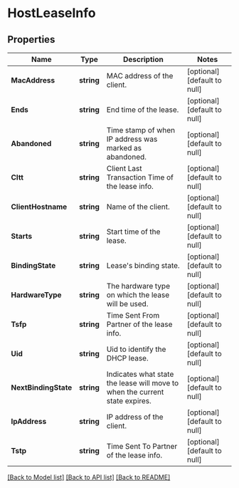 # HostLeaseInfo

## Properties
Name | Type | Description | Notes
------------ | ------------- | ------------- | -------------
**MacAddress** | **string** | MAC address of the client. | [optional] [default to null]
**Ends** | **string** | End time of the lease. | [optional] [default to null]
**Abandoned** | **string** | Time stamp of when IP address was marked as abandoned. | [optional] [default to null]
**Cltt** | **string** | Client Last Transaction Time of the lease info. | [optional] [default to null]
**ClientHostname** | **string** | Name of the client. | [optional] [default to null]
**Starts** | **string** | Start time of the lease. | [optional] [default to null]
**BindingState** | **string** | Lease&#x27;s binding state. | [optional] [default to null]
**HardwareType** | **string** | The hardware type on which the lease will be used. | [optional] [default to null]
**Tsfp** | **string** | Time Sent From Partner of the lease info. | [optional] [default to null]
**Uid** | **string** | Uid to identify the DHCP lease. | [optional] [default to null]
**NextBindingState** | **string** | Indicates what state the lease will move to when the current state expires. | [optional] [default to null]
**IpAddress** | **string** | IP address of the client. | [optional] [default to null]
**Tstp** | **string** | Time Sent To Partner of the lease info. | [optional] [default to null]

[[Back to Model list]](../README.md#documentation-for-models) [[Back to API list]](../README.md#documentation-for-api-endpoints) [[Back to README]](../README.md)

